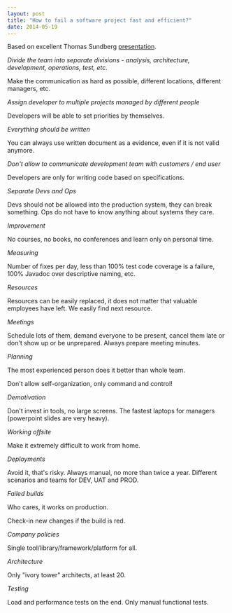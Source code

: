 ```yaml
---
layout: post
title: "How to fail a software project fast and efficient?"
date: 2014-05-19
---
```


Based on excellent Thomas Sundberg [presentation](http://s3-eu-west-1.amazonaws.com/presentations2012/41_presentation.pdf).

*Divide the team into separate divisions - analysis, architecture, development, operations, test, etc.*

Make the communication as hard as possible, different locations, different managers, etc.

*Assign developer to multiple projects managed by different people*

Developers will be able to set priorities by themselves.

*Everything should be written*

You can always use written document as a evidence, even if it is not valid anymore.

*Don't allow to communicate development team with customers / end user*

Developers are only for writing code based on specifications.

*Separate Devs and Ops*

Devs should not be allowed into the production system, they can break something. Ops do not have to know anything about systems they care.

*Improvement*

No courses, no books, no conferences and learn only on personal time.

*Measuring*

Number of fixes per day, less than 100% test code coverage is a failure, 100% Javadoc over descriptive naming, etc.

*Resources*

Resources can be easily replaced, it does not matter that valuable employees have left. We easily find next resource.

*Meetings*

Schedule lots of them, demand everyone to be present, cancel them late or don't show up or be unprepared.
Always prepare meeting minutes.

*Planning*

The most experienced person does it better than whole team.

Don't allow self-organization, only command and control\!

*Demotivation*

Don't invest in tools, no large screens. The fastest laptops for managers (powerpoint slides are very heavy).

*Working offsite*

Make it extremely difficult to work from home.

*Deployments*

Avoid it, that's risky. Always manual, no more than twice a year. Different scenarios and teams for DEV, UAT and PROD.

*Failed builds*

Who cares, it works on production.

Check-in new changes if the build is red.

*Company policies*

Single tool/library/framework/platform for all.

*Architecture*

Only "ivory tower" architects, at least 20.

*Testing*

Load and performance tests on the end.
Only manual functional tests.
